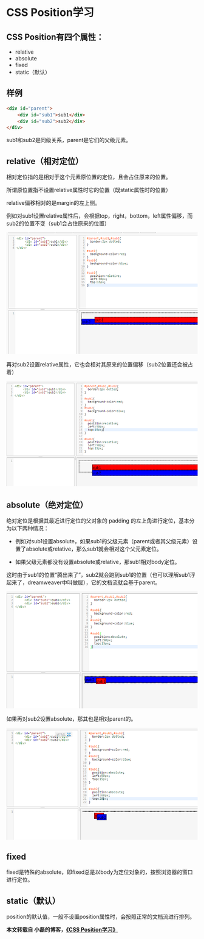 # CSS Position学习

## CSS Position有四个属性：

- relative
- absolute
- fixed
- static（默认）

## 样例

```html
<div id="parent">
	<div id="sub1">sub1</div>
	<div id="sub2">sub2</div>
</div>
```

sub1和sub2是同级关系，parent是它们的父级元素。

## relative（相对定位）

相对定位指的是相对于这个元素原位置的定位，且会占住原来的位置。

所谓原位置指不设置relative属性时它的位置（既static属性时的位置）

relative偏移相对的是margin的左上侧。

例如对sub1设置relative属性后，会根据top，right，bottom，left属性偏移，而sub2的位置不变（sub1会占住原来的位置）

![css position 图1](../images/html-js-css/web-css-position-01.png)

再对sub2设置relative属性，它也会相对其原来的位置偏移（sub2位置还会被占着）

![css position 图2](../images/html-js-css/web-css-position-02.png)

## absolute（绝对定位）

绝对定位是根据其最近进行定位的父对象的 padding 的左上角进行定位，基本分为以下两种情况：

- 例如对sub1设置absolute，如果sub1的父级元素（parent或者其父级元素）设置了absolute或relative，那么sub1就会相对这个父元素定位。

- 如果父级元素都没有设置absolute或relative，那sub1相对body定位。

这时由于sub1的位置“腾出来了”，sub2就会跑到sub1的位置（也可以理解sub1浮起来了，dreamweaver中叫做层），它的文档流就会基于parent。

![css position 图3](../images/html-js-css/web-css-position-03.png)

如果再对sub2设置absolute，那其也是相对parent的。

![css position 图4](../images/html-js-css/web-css-position-04.png)

## fixed

fixed是特殊的absolute，即fixed总是以body为定位对象的，按照浏览器的窗口进行定位。

## static（默认）

position的默认值，一般不设置position属性时，会按照正常的文档流进行排列。

**本文转载自 小磊的博客，<a href="http://www.xiaoleilu.com/css-position" rel="nofollow">《CSS Position学习》</a>**